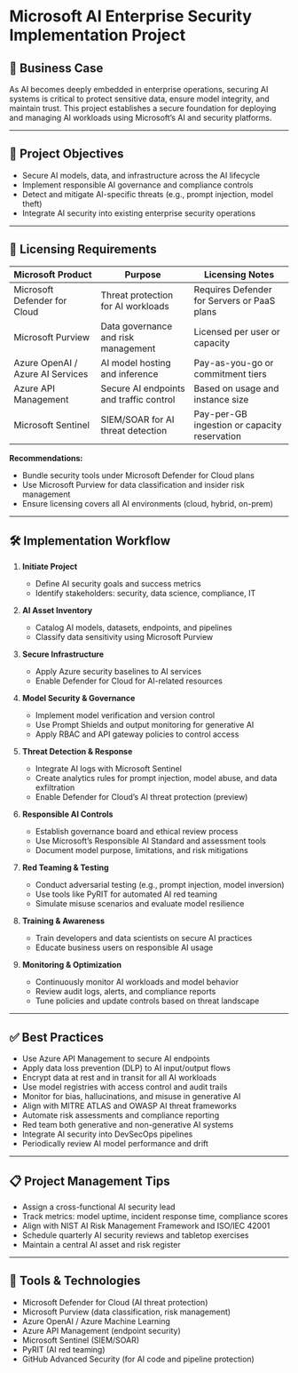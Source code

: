 # Microsoft AI Enterprise Security Implementation Project

## 📌 Business Case
As AI becomes deeply embedded in enterprise operations, securing AI systems is critical to protect sensitive data, ensure model integrity, and maintain trust. This project establishes a secure foundation for deploying and managing AI workloads using Microsoft’s AI and security platforms.

---

## 🎯 Project Objectives
- Secure AI models, data, and infrastructure across the AI lifecycle
- Implement responsible AI governance and compliance controls
- Detect and mitigate AI-specific threats (e.g., prompt injection, model theft)
- Integrate AI security into existing enterprise security operations

---

## 🧾 Licensing Requirements

| Microsoft Product                  | Purpose                                      | Licensing Notes                                 |
|-----------------------------------|----------------------------------------------|-------------------------------------------------|
| Microsoft Defender for Cloud      | Threat protection for AI workloads           | Requires Defender for Servers or PaaS plans     |
| Microsoft Purview                 | Data governance and risk management          | Licensed per user or capacity                   |
| Azure OpenAI / Azure AI Services  | AI model hosting and inference               | Pay-as-you-go or commitment tiers               |
| Azure API Management              | Secure AI endpoints and traffic control      | Based on usage and instance size                |
| Microsoft Sentinel                | SIEM/SOAR for AI threat detection            | Pay-per-GB ingestion or capacity reservation    |

**Recommendations:**
- Bundle security tools under Microsoft Defender for Cloud plans
- Use Microsoft Purview for data classification and insider risk management
- Ensure licensing covers all AI environments (cloud, hybrid, on-prem)

---

## 🛠️ Implementation Workflow

1. **Initiate Project**
   - Define AI security goals and success metrics
   - Identify stakeholders: security, data science, compliance, IT

2. **AI Asset Inventory**
   - Catalog AI models, datasets, endpoints, and pipelines
   - Classify data sensitivity using Microsoft Purview

3. **Secure Infrastructure**
   - Apply Azure security baselines to AI services
   - Enable Defender for Cloud for AI-related resources

4. **Model Security & Governance**
   - Implement model verification and version control
   - Use Prompt Shields and output monitoring for generative AI
   - Apply RBAC and API gateway policies to control access

5. **Threat Detection & Response**
   - Integrate AI logs with Microsoft Sentinel
   - Create analytics rules for prompt injection, model abuse, and data exfiltration
   - Enable Defender for Cloud’s AI threat protection (preview)

6. **Responsible AI Controls**
   - Establish governance board and ethical review process
   - Use Microsoft’s Responsible AI Standard and assessment tools
   - Document model purpose, limitations, and risk mitigations

7. **Red Teaming & Testing**
   - Conduct adversarial testing (e.g., prompt injection, model inversion)
   - Use tools like PyRIT for automated AI red teaming
   - Simulate misuse scenarios and evaluate model resilience

8. **Training & Awareness**
   - Train developers and data scientists on secure AI practices
   - Educate business users on responsible AI usage

9. **Monitoring & Optimization**
   - Continuously monitor AI workloads and model behavior
   - Review audit logs, alerts, and compliance reports
   - Tune policies and update controls based on threat landscape

---

## ✅ Best Practices

- Use Azure API Management to secure AI endpoints
- Apply data loss prevention (DLP) to AI input/output flows
- Encrypt data at rest and in transit for all AI workloads
- Use model registries with access control and audit trails
- Monitor for bias, hallucinations, and misuse in generative AI
- Align with MITRE ATLAS and OWASP AI threat frameworks
- Automate risk assessments and compliance reporting
- Red team both generative and non-generative AI systems
- Integrate AI security into DevSecOps pipelines
- Periodically review AI model performance and drift

---

## 📋 Project Management Tips

- Assign a cross-functional AI security lead
- Track metrics: model uptime, incident response time, compliance scores
- Align with NIST AI Risk Management Framework and ISO/IEC 42001
- Schedule quarterly AI security reviews and tabletop exercises
- Maintain a central AI asset and risk register

---

## 📎 Tools & Technologies

- Microsoft Defender for Cloud (AI threat protection)
- Microsoft Purview (data classification, risk management)
- Azure OpenAI / Azure Machine Learning
- Azure API Management (endpoint security)
- Microsoft Sentinel (SIEM/SOAR)
- PyRIT (AI red teaming)
- GitHub Advanced Security (for AI code and pipeline protection)
